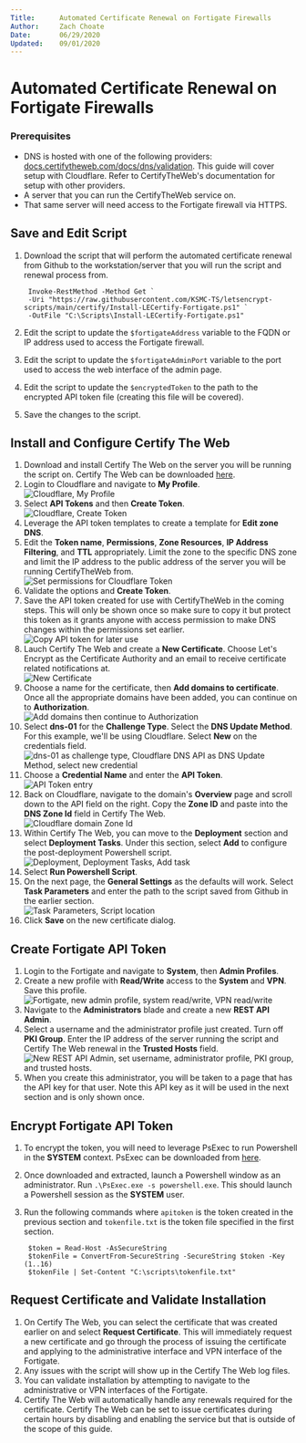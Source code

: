 ```yaml
---
Title:      Automated Certificate Renewal on Fortigate Firewalls
Author:     Zach Choate
Date:       06/29/2020
Updated:    09/01/2020
---
```


# Automated Certificate Renewal on Fortigate Firewalls

### Prerequisites
- DNS is hosted with one of the following providers: [docs.certifytheweb.com/docs/dns/validation](https://docs.certifytheweb.com/docs/dns/validation#dns-api-providers). This guide will cover setup with Cloudflare. Refer to CertifyTheWeb's documentation for setup with other providers.
- A server that you can run the CertifyTheWeb service on.
- That same server will need access to the Fortigate firewall via HTTPS.

## Save and Edit Script
1. Download the script that will perform the automated certificate renewal from Github to the workstation/server that you will run the script and renewal process from.

        Invoke-RestMethod -Method Get `
        -Uri "https://raw.githubusercontent.com/KSMC-TS/letsencrypt-scripts/main/certify/Install-LECertify-Fortigate.ps1" `
        -OutFile "C:\Scripts\Install-LECertify-Fortigate.ps1"

2. Edit the script to update the `$fortigateAddress` variable to the FQDN or IP address used to access the Fortigate firewall.
3. Edit the script to update the `$fortigateAdminPort` variable to the port used to access the web interface of the admin page.
4. Edit the script to update the `$encryptedToken` to the path to the encrypted API token file (creating this file will be covered).
5. Save the changes to the script.

## Install and Configure Certify The Web
1. Download and install Certify The Web on the server you will be running the script on. Certify The Web can be downloaded [here](https://certifytheweb.com/home/download).
2. Login to Cloudflare and navigate to **My Profile**.</br> ![Cloudflare, My Profile](CloudflareProfile.png)
3. Select **API Tokens** and then **Create Token**.</br> ![Cloudflare, Create Token](CreateToken.png)
4. Leverage the API token templates to create a template for **Edit zone DNS**.
5. Edit the **Token name**, **Permissions**, **Zone Resources**, **IP Address Filtering**, and **TTL** appropriately. Limit the zone to the specific DNS zone and limit the IP address to the public address of the server you will be running CertifyTheWeb from.</br> ![Set permissions for Cloudflare Token](TokenPermissions.png)
6. Validate the options and **Create Token**.
7. Save the API token created for use with CertifyTheWeb in the coming steps. This will only be shown once so make sure to copy it but protect this token as it grants anyone with access permission to make DNS changes within the permissions set earlier.</br> ![Copy API token for later use](CopyAPIToken.png)
8. Lauch Certify The Web and create a **New Certificate**. Choose Let's Encrypt as the Certificate Authority and an email to receive certificate related notifications at.</br> ![New Certificate](NewCertificate.png)
9. Choose a name for the certificate, then **Add domains to certificate**. Once all the appropriate domains have been added, you can continue on to **Authorization**.</br> ![Add domains then continue to Authorization](AddDomainThenAuthorization.png)
10. Select **dns-01** for the **Challenge Type**. Select the **DNS Update Method**. For this example, we'll be using Cloudflare. Select **New** on the credentials field.</br> ![dns-01 as challenge type, Cloudflare DNS API as DNS Update Method, select new credential](DNSChallengeandCredentials.png)
11. Choose a **Credential Name** and enter the **API Token**.</br> ![API Token entry](APICredentials.png)
12. Back on Cloudflare, navigate to the domain's **Overview** page and scroll down to the API field on the right. Copy the **Zone ID** and paste into the **DNS Zone Id** field in Certify The Web.</br> ![Cloudflare domain Zone Id](CloudflareZoneId.png)
13. Within Certify The Web, you can move to the **Deployment** section and select **Deployment Tasks**. Under this section, select **Add** to configure the post-deployment Powershell script.</br> ![Deployment, Deployment Tasks, Add task](DeploymentTasks.png)
14. Select **Run Powershell Script**.
15. On the next page, the **General Settings** as the defaults will work. Select **Task Parameters** and enter the path to the script saved from Github in the earlier section.</br> ![Task Parameters, Script location](RunAPowershellScript.png)
16. Click **Save** on the new certificate dialog.

## Create Fortigate API Token
1. Login to the Fortigate and navigate to **System**, then **Admin Profiles**.
2. Create a new profile with **Read/Write** access to the **System** and **VPN**. Save this profile.</br> ![Fortigate, new admin profile, system read/write, VPN read/write](FortigateAdminProfile.png)
3. Navigate to the **Administrators** blade and create a new **REST API Admin**.
4. Select a username and the administrator profile just created. Turn off **PKI Group**. Enter the IP address of the server running the script and Certify The Web renewal in the **Trusted Hosts** field.</br> ![New REST API Admin, set username, administrator profile, PKI group, and trusted hosts.](NewRESTAPIAdmin.png)
5. When you create this administrator, you will be taken to a page that has the API key for that user. Note this API key as it will be used in the next section and is only shown once.

## Encrypt Fortigate API Token
1. To encrypt the token, you will need to leverage PsExec to run Powershell in the **SYSTEM** context. PsExec can be downloaded from [here](https://docs.microsoft.com/en-us/sysinternals/downloads/psexec).
2. Once downloaded and extracted, launch a Powershell window as an administrator. Run `.\PsExec.exe -s powershell.exe`. This should launch a Powershell session as the **SYSTEM** user.
3. Run the following commands where `apitoken` is the token created in the previous section and `tokenfile.txt` is the token file specified in the first section.

        $token = Read-Host -AsSecureString
        $tokenFile = ConvertFrom-SecureString -SecureString $token -Key (1..16)
        $tokenFile | Set-Content "C:\scripts\tokenfile.txt"

## Request Certificate and Validate Installation
1. On Certify The Web, you can select the certificate that was created earlier on and select **Request Certificate**. This will immediately request a new certificate and go through the process of issuing the certificate and applying to the administrative interface and VPN interface of the Fortigate.
2. Any issues with the script will show up in the Certify The Web log files.
3. You can validate installation by attempting to navigate to the administrative or VPN interfaces of the Fortigate.
4. Certify The Web will automatically handle any renewals required for the certificate. Certify The Web can be set to issue certificates during certain hours by disabling and enabling the service but that is outside of the scope of this guide.